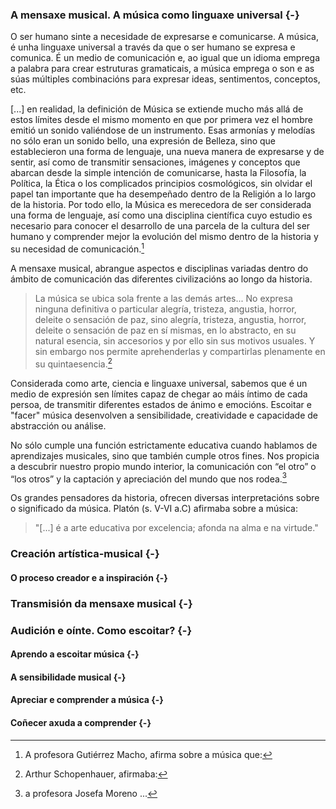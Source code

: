 <!-- LINGUAXE UNIVERSAL DA MÚSICA
-->
### A mensaxe musical. A música como linguaxe universal {-}

O ser humano sinte a necesidade de expresarse e comunicarse. A música, é unha linguaxe universal a través da que o ser humano se expresa e comunica. É un medio de comunicación e, ao igual que un idioma emprega a palabra para crear estruturas gramaticais, a música emprega o son e as súas múltiples combinacións para expresar ideas, sentimentos, conceptos, etc.  

> 
[...] en realidad, la definición de Música se extiende mucho más allá de estos límites desde el mismo momento en que por primera vez el hombre emitió un sonido valiéndose de un instrumento. Esas armonías y melodías no sólo eran un sonido bello, una expresión de Belleza, sino que establecieron una forma de lenguaje, una nueva manera de expresarse y de sentir, así como de transmitir sensaciones, imágenes y conceptos que abarcan desde la simple intención de comunicarse, hasta la Filosofía, la Política, la Ética o los complicados principios cosmológicos, sin olvidar el papel tan importante que ha desempeñado dentro de la Religión a lo largo de la historia. Por todo ello, la Música es merecedora de ser considerada una forma de lenguaje, así como una disciplina científica cuyo estudio es necesario para conocer el desarrollo de una parcela de la cultura del ser humano y comprender mejor la evolución del mismo dentro de la historia y su necesidad de comunicación.[^ref:gutierrez-macho]

A mensaxe musical, abrangue aspectos e disciplinas variadas dentro do ámbito de comunicación das diferentes civilizacións ao longo da historia.  

> La música se ubica sola frente a las demás artes... No expresa ninguna definitiva o particular alegría, tristeza, angustia, horror, deleite o sensación de paz, sino alegría, tristeza, angustia, horror, deleite o
sensación de paz en sí mismas, en lo abstracto, en su natural esencia, sin accesorios y por ello sin sus
motivos usuales. Y sin embargo nos permite aprehenderlas y compartirlas plenamente en su quintaesencia.[^cita:schopenhauer]

Considerada como arte, ciencia e linguaxe universal, sabemos que é un medio de expresión sen límites capaz de chegar ao máis íntimo de cada persoa, de transmitir diferentes estados de ánimo e emocións. Escoitar e "facer" música desenvolven a sensibilidade, creatividade e capacidade de abstracción ou análise.

> 
No sólo cumple una función estrictamente educativa cuando hablamos de aprendizajes musicales, sino que también cumple otros fines. Nos propicia a descubrir nuestro propio mundo interior, la comunicación con “el otro” o “los otros” y la captación y apreciación del mundo que nos rodea.[^ref:josefa-moreno]



Os grandes pensadores da historia, ofrecen diversas interpretacións sobre o significado da música. Platón (s. V-VI a.C) afirmaba sobre a música:  

> "[...] é a arte educativa por excelencia; afonda na alma e na virtude."


### Creación artística-musical {-}

#### O proceso creador e a inspiración {-}

### Transmisión da mensaxe musical {-}

### Audición e oínte. Como escoitar? {-}

#### Aprendo a escoitar música {-}

#### A sensibilidade musical {-}

#### Apreciar e comprender a música {-}

#### Coñecer axuda a comprender {-}

<!--%%%%%%%%%%%%%%%% CITAS TEXTUAIS:%%%%%%%%%%%%%%--->


[^cita:schopenhauer]: Arthur Schopenhauer, afirmaba:

[^ref:josefa-moreno]: a profesora Josefa Moreno ...

[^ref:gutierrez-macho]: A profesora Gutiérrez Macho, afirma sobre a música que:  
